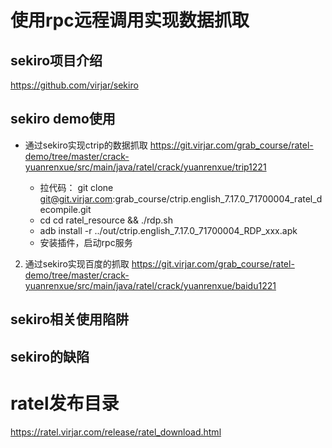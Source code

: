 # 使用rpc远程调用实现数据抓取

## sekiro项目介绍

https://github.com/virjar/sekiro

## sekiro demo使用

- 通过sekiro实现ctrip的数据抓取 https://git.virjar.com/grab_course/ratel-demo/tree/master/crack-yuanrenxue/src/main/java/ratel/crack/yuanrenxue/trip1221

  - 拉代码： git clone  git@git.virjar.com:grab_course/ctrip.english_7.17.0_71700004_ratel_decompile.git
  - cd  cd ratel_resource && ./rdp.sh 
  - adb install -r ../out/ctrip.english_7.17.0_71700004_RDP_xxx.apk
  - 安装插件，启动rpc服务



2. 通过sekiro实现百度的抓取 https://git.virjar.com/grab_course/ratel-demo/tree/master/crack-yuanrenxue/src/main/java/ratel/crack/yuanrenxue/baidu1221

## sekiro相关使用陷阱

## sekiro的缺陷


# ratel发布目录
https://ratel.virjar.com/release/ratel_download.html
